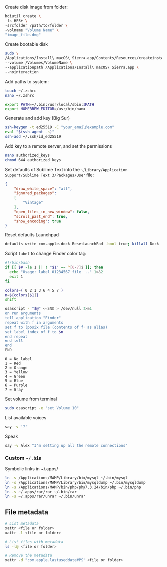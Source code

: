 Create disk image from folder:

```bash
hdiutil create \
-fs HFS+ \
-srcfolder /path/to/folder \
-volname "Volume Name" \
"image_file.dmg"
```

Create bootable disk

```bash
sudo \
/Applications/Install\ macOS\ Sierra.app/Contents/Resources/createinstallmedia \
--volume /Volumes/VolumeName \
--applicationpath /Applications/Install\ macOS\ Sierra.app \
--nointeraction
```

Add paths to system:
```sh
touch ~/.zshrc
nano ~/.zshrc 
```

```sh
export PATH=~/.bin:/usr/local/sbin:$PATH
export HOMEBREW_EDITOR=/usr/bin/nano
```

Generate and add key (Big Sur)
```sh
ssh-keygen -t ed25519 -C "your_email@example.com"
eval "$(ssh-agent -s)"
ssh-add ~/.ssh/id_ed25519
```

Add key to a remote server, and set the permissions
```sh
nano authorized_keys
chmod 644 authorized_keys
```

Set defaults of Sublime Text into the `~/Library/Application Support/Sublime Text 3/Packages/User` file:

```json
{
	"draw_white_space": "all",
	"ignored_packages":
	[
		"Vintage"
	],
	"open_files_in_new_window": false,
	"scroll_past_end": true,
	"show_encoding": true
}
```

Reset defaults Launchpad
```sh
defaults write com.apple.dock ResetLaunchPad -bool true; killall Dock
```

Script `label` to change Finder color tag:
```sh
#!/bin/bash
if [[ $# -le 1 || ! "$1" =~ ^[0-7]$ ]]; then
  echo "Usage: label 01234567 file ..." 1>&2
  exit 1
fi

colors=( 0 2 1 3 6 4 5 7 )
n=${colors[$1]}
shift

osascript - "$@" <<END > /dev/null 2>&1
on run arguments
tell application "Finder"
repeat with f in arguments
set f to (posix file (contents of f) as alias)
set label index of f to $n
end repeat
end tell
end
END
```

```
0 = No label
1 = Red
2 = Orange
3 = Yellow
4 = Green
5 = Blue
6 = Purple
7 = Gray
```

Set volume from terminal
```sh
sudo osascript -e "set Volume 10"
```

List available voices
```sh
say -v '?'
```

Speak
```sh
say -v Alex "I'm setting up all the remote connections"
```

### Custom `~/.bin`

Symbolic links in ~/.apps/
```sh
ln -s /Applications/MAMP/Library/bin/mysql ~/.bin/mysql
ln -s /Applications/MAMP/Library/bin/mysqldump ~/.bin/mysqldump
ln -s /Applications/MAMP/bin/php/php7.3.24/bin/php ~/.bin/php
ln -s ~/.apps/rar/rar ~/.bin/rar
ln -s ~/.apps/rar/unrar ~/.bin/unrar
```

## File metadata
```sh
# List metadata
xattr <file or folder>
xattr -l <file or folder>

# List files with metadata
ls -l@ <file or folder>

# Remove the metadata
xattr -d "com.apple.lastuseddate#PS" <file or folder>
```
